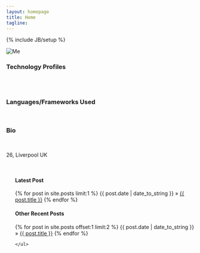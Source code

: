 ```yaml
---
layout: homepage
title: Home
tagline: 
---
```

{% include JB/setup %}


<div class="row text-center">
  <img src="{{ BASE_PATH }}/images/me.png" alt="Me" />
  <br>
  <h3>Technology Profiles</h3>
  <a class="devicon-link" href="http://stackoverflow.com/users/1001408/mark-walsh"><span class="devicons devicons-stackoverflow"></span></a>
  <a class="devicon-link" href="https://github.com/markwalsh-liverpool"><span class="devicons devicons-github_badge"></span></a>
  <br>
  <br>
  <h3>Languages/Frameworks Used</h3>
  <span class="devicons devicons-dotnet"></span>
  <span class="devicons devicons-javascript"></span>
  <span class="devicons devicons-git"></span>
  <span class="devicons devicons-github_full"></span>
  <span class="devicons devicons-msql_server"></span>
  <span class="devicons devicons-mongodb"></span>
  <br>
  <h3>Bio</h3>
  <br>
  <p>26, Liverpool UK</p>	
  <br>
	<ul class="posts">
		<h4>Latest Post</h4>
		{% for post in site.posts limit:1 %}
			<span>{{ post.date | date_to_string }}</span> &raquo; <a href="{{ BASE_PATH }}{{ post.url }}">{{ post.title }}</a>
		{% endfor %}
		<h4>Other Recent Posts</h4>
		{% for post in site.posts offset:1 limit:2 %}
			<span>{{ post.date | date_to_string }}</span> &raquo; <a href="{{ BASE_PATH }}{{ post.url }}">{{ post.title }}</a>
		{% endfor %}
		
	</ul>

</div>

